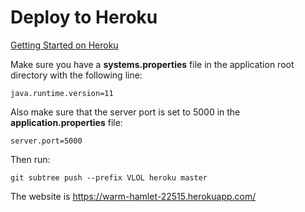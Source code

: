 # Deploy to Heroku

[Getting Started on Heroku](https://devcenter.heroku.com/start "Getting Started on Heroku")

Make sure you have a **systems.properties** file in the application root directory with the following line:

    java.runtime.version=11

Also make sure that the server port is set to 5000 in the **application.properties** file:

    server.port=5000

Then run:

    git subtree push --prefix VLOL heroku master

The website is https://warm-hamlet-22515.herokuapp.com/